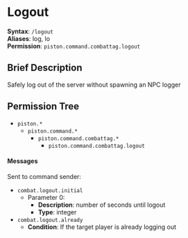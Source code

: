 # Logout
**Syntax**: `/logout` \
**Aliases**: log, lo \
**Permission**: `piston.command.combattag.logout`

## Brief Description
Safely log out of the server without spawning an NPC logger

## Permission Tree
- `piston.*`
  - `piston.command.*`
    - `piston.command.combattag.*`
      - `piston.command.combattag.logout`

#### Messages
Sent to command sender:
* `combat.logout.initial`
  * Parameter 0: 
    * **Description**: number of seconds until logout
    * **Type**: integer
* `combat.logout.already`
  * **Condition**: If the target player is already logging out
 